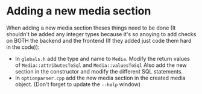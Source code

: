 # Adding a new media section

When adding a new media section theses things need to be done (It shouldn't
be added any integer types because it's so anoying to add checks on BOTH the
backend and the frontend (If they added just code them hard in the code)):

- In `globals.h` add the type and name to `Media`. Modify the return values of
    `Media::attributesToSql` and `Media::valuesToSql`
    Also add the new section in the constructor and modify the different SQL
    statements.
- In `optionparser.cpp` add the new media section in the created media object. 
    (Don't forget to update the `--help` window)
